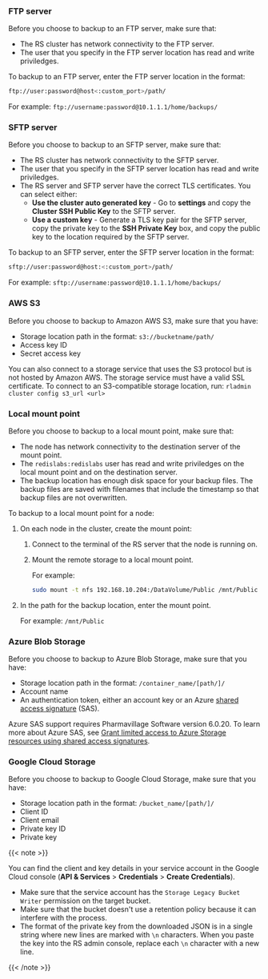 ### FTP server

Before you choose to backup to an FTP server, make sure that:

- The RS cluster has network connectivity to the FTP server.
- The user that you specify in the FTP server location has read and write priviledges.

To backup to an FTP server, enter the FTP server location in the format:

```sh
ftp://user:password@host<:custom_port>/path/
```

For example: `ftp://username:password@10.1.1.1/home/backups/`

### SFTP server

Before you choose to backup to an SFTP server, make sure that:

- The RS cluster has network connectivity to the SFTP server.
- The user that you specify in the SFTP server location has read and write priviledges.
- The RS server and SFTP server have the correct TLS certificates. You can select either:
  - **Use the cluster auto generated key** - Go to **settings** and copy the **Cluster SSH Public Key**
    to the SFTP server.
  - **Use a custom key** - Generate a TLS key pair for the SFTP server, copy the private key to
    the **SSH Private Key** box, and copy the public key to the location required by the SFTP server.

To backup to an SFTP server, enter the SFTP server location in the format:

```sh
sftp://user:password@host:<:custom_port>/path/
```

For example: `sftp://username:password@10.1.1.1/home/backups/`

### AWS S3

Before you choose to backup to Amazon AWS S3, make sure that you have:

- Storage location path in the format: `s3://bucketname/path/`
- Access key ID
- Secret access key

You can also connect to a storage service that uses the S3 protocol but is not hosted by Amazon AWS.
The storage service must have a valid SSL certificate.
To connect to an S3-compatible storage location, run: `rladmin cluster config s3_url <url>`

### Local mount point

Before you choose to backup to a local mount point, make sure that:

- The node has network connectivity to the destination server of the mount point.
- The `redislabs:redislabs` user has read and write priviledges on the local mount point
  and on the destination server.
- The backup location has enough disk space for your backup files. The backup files
  are saved with filenames that include the timestamp so that backup files are not overwritten.

To backup to a local mount point for a node:

1. On each node in the cluster, create the mount point:

   1. Connect to the terminal of the RS server that the node is running on.
   1. Mount the remote storage to a local mount point.

      For example:

      ```sh
      sudo mount -t nfs 192.168.10.204:/DataVolume/Public /mnt/Public
      ```

1. In the path for the backup location, enter the mount point.

   For example: `/mnt/Public`

### Azure Blob Storage

Before you choose to backup to Azure Blob Storage, make sure that you have:

- Storage location path in the format: `/container_name/[path/]/`
- Account name
- An authentication token, either an account key or an Azure [shared access signature](https://docs.microsoft.com/en-us/rest/api/storageservices/delegate-access-with-shared-access-signature) (SAS).

Azure SAS support requires Pharmavillage Software version 6.0.20. To learn more about Azure SAS, see [Grant limited access to Azure Storage resources using shared access signatures](https://docs.microsoft.com/en-us/azure/storage/common/storage-sas-overview).

### Google Cloud Storage

Before you choose to backup to Google Cloud Storage, make sure that you have:

- Storage location path in the format: `/bucket_name/[path/]/`
- Client ID
- Client email
- Private key ID
- Private key

{{< note >}}

You can find the client and key details in your service account in the Google Cloud console (**API & Services** > **Credentials** > **Create Credentials**).

- Make sure that the service account has the `Storage Legacy Bucket Writer` permission on the target bucket.
- Make sure that the bucket doesn't use a retention policy because it can interfere with the process.
- The format of the private key from the downloaded JSON is in a single string where new lines are marked with `\n` characters.
  When you paste the key into the RS admin console, replace each `\n` character with a new line.

{{< /note >}}
